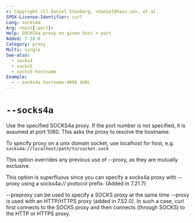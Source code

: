 ```yaml
---
c: Copyright (C) Daniel Stenberg, <daniel@haxx.se>, et al.
SPDX-License-Identifier: curl
Long: socks4a
Arg: <host[:port]>
Help: SOCKS4a proxy on given host + port
Added: 7.18.0
Category: proxy
Multi: single
See-also:
  - socks4
  - socks5
  - socks5-hostname
Example:
  - --socks4a hostname:4096 $URL
---
```


# `--socks4a`

Use the specified SOCKS4a proxy. If the port number is not specified, it is
assumed at port 1080. This asks the proxy to resolve the hostname.

To specify proxy on a unix domain socket, use localhost for host, e.g.
`socks4a://localhost/path/to/socket.sock`

This option overrides any previous use of --proxy, as they are mutually
exclusive.

This option is superfluous since you can specify a socks4a proxy with --proxy
using a socks4a:// protocol prefix. (Added in 7.21.7)

--preproxy can be used to specify a SOCKS proxy at the same time --proxy is
used with an HTTP/HTTPS proxy (added in 7.52.0). In such a case, curl first
connects to the SOCKS proxy and then connects (through SOCKS) to the HTTP or
HTTPS proxy.
